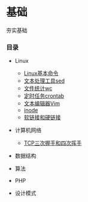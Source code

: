 # 基础
夯实基础

### 目录

- Linux
  - [Linux基本命令](Linux/Linux基本命令.md)
  - [文本处理工具sed](Linux/文本处理工具sed.md)
  - [文件统计wc](Linux/文件统计wc.md)
  - [定时任务crontab](Linux/定时任务crontab.md)
  - [文本编辑器Vim](Linux/文本编辑器Vim.md)
  - [inode](Linux/inode.md)
  - [软链接和硬链接](Linux/软链接和硬链接.md)  

- 计算机网络
  - [TCP三次握手和四次挥手](计算机网络/TCP三次握手和四次挥手.md)
  
- 数据结构

- 算法

- PHP

- 设计模式